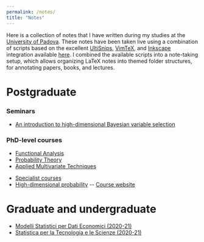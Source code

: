 ```yaml
---
permalink: /notes/
title: "Notes"
---
```


Here is a collection of notes that I have written during my studies at the [University of Padova](https://www.stat.unipd.it/).
These notes have been taken live using a combination of scripts based on the excellent [UltiSnips](https://github.com/SirVer/ultisnips), [VimTeX](https://github.com/lervag/vimtex), and [Inkscape](https://inkscape.org/) integration available [here](https://castel.dev/).
I combined the available scripts into a note-taking setup, which allows organizing LaTeX notes into themed folder structures, for annotating papers, books, and lectures.

# Postgraduate

### Seminars
* [An introduction to high-dimensional Bayesian variable selection](/files/pdf/notes/ISBA_2_highDimensionalBayes.pdf)
<!-- * [Bayesian record linkage](/files/pdf/notes/ISBA_5_bayesianEntityResolution.pdf) -->

### PhD-level courses
* [Functional Analysis](/files/pdf/notes/functional-analysis.pdf)
* [Probability Theory](/files/pdf/notes/probability-theory.pdf)
* [Applied Multivariate Techniques](/files/pdf/notes/applied-multivariate-techniques.pdf)
<!-- * [Convex optimization](/files/pdf/notes/convex-optimization.pdf) -- [Course website](https://ee227c.github.io/) -->
* [Specialist courses](/files/pdf/notes/specialist-courses.pdf)
* [High-dimensional probability](/files/pdf/notes/high-dimensional-probability.pdf) -- [Course website](http://www1.mat.uniroma1.it/~faggionato/HDP/hdp.html)

# Graduate and undergraduate
* [Modelli Statistici per Dati Economici (2020-21)](/files/pdf/notes/modelli-economici.pdf)
* [Statistica per la Tecnologia e le Scienze (2020-21)](/files/pdf/notes/tecnologia-industria.pdf)
<!--     * [Notes on stochastic approximations](/files/pdf/notes/Fu_2015_Handbook_of_Simulation_Optimization.pdf) -->
<!-- <!-1- * [Data Mining (2019-20)](/files/pdf/notes/data-mining.pdf) -1-> -->
<!-- * [Statistica Progredito (2019-20)](/files/pdf/notes/statistica-progredito.pdf) -->
